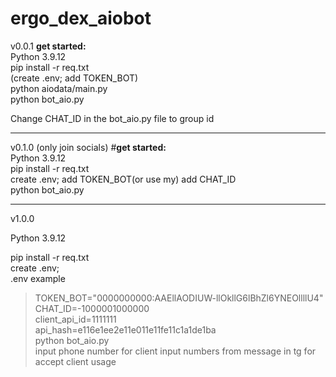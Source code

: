 # ergo_dex_aiobot
v0.0.1
**get started:**<br />
Python 3.9.12<br />
   pip install -r req.txt <br />
  (create .env; add TOKEN_BOT) <br />
  python aiodata/main.py <br />
  python bot_aio.py <br />
  
Change CHAT_ID in the bot_aio.py file to group id
____
v0.1.0 (only join socials)
#**get started:**<br />
Python 3.9.12<br />
  pip install -r req.txt <br />
  create .env; add TOKEN_BOT(or use my) add CHAT_ID <br />
  python bot_aio.py <br />
  
____
v1.0.0

Python 3.9.12<br />

  pip install -r req.txt <br />
  create .env;  <br />
  .env example  <br />
  >TOKEN_BOT="0000000000:AAEllAODIUW-llOkllG6lBhZl6YNEOllllU4" <br />
  >CHAT_ID=-1000001000000 <br />
  >client_api_id=1111111 <br />
  >api_hash=e116e1ee2e11e011e11fe11c1a1de1ba <br />
  python bot_aio.py <br />
  input phone number for client
  input numbers from message in tg for accept client usage
